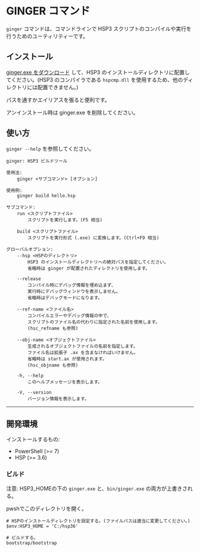 # GINGER コマンド

`ginger` コマンドは、コマンドラインで HSP3 スクリプトのコンパイルや実行を行うためのユーティリティーです。

## インストール

[ginger.exe をダウンロード](https://github.com/vain0x/hsp3-ginger/raw/main/hsp3-ginger/bin/ginger.exe) して、HSP3 のインストールディレクトリに配置してください。(HSP3 のコンパイラである `hspcmp.dll` を使用するため、他のディレクトリには配置できません。)

パスを通すかエイリアスを張ると便利です。

アンインストール時は ginger.exe を削除してください。

## 使い方

`ginger --help` を参照してください。

```
ginger: HSP3 ビルドツール

使用法:
    ginger <サブコマンド> [オプション]

使用例:
    ginger build hello.hsp

サブコマンド:
    run <スクリプトファイル>
        スクリプトを実行します。(F5 相当)

    build <スクリプトファイル>
        スクリプトを実行形式 (.exe) に変換します。(Ctrl+F9 相当)

グローバルオプション:
    --hsp <HSPのディレクトリ>
        HSP3 のインストールディレクトリへの絶対パスを指定してください。
        省略時は ginger が配置されたディレクトリを使用します。

    --release
        コンパイル時にデバッグ情報を埋め込まず、
        実行時にデバッグウィンドウを表示しません。
        省略時はデバッグモードになります。

    --ref-name <ファイル名>
        コンパイルエラーやデバッグ情報の中で、
        スクリプトのファイル名の代わりに指定された名前を使用します。
        (hsc_refname も参照)

    --obj-name <オブジェクトファイル>
        生成されるオブジェクトファイルの名前を指定します。
        ファイル名は拡張子 .ax を含まなければいけません。
        省略時は start.ax が使用されます。
        (hsc_objname も参照)

    -h, --help
        このヘルプメッセージを表示します。

    -V, --version
        バージョン情報を表示します。
```

----

## 開発環境

インストールするもの:

- PowerShell (>= 7)
- HSP (>= 3.6)

### ビルド

注意: HSP3_HOMEの下の `ginger.exe` と、`bin/ginger.exe` の両方が上書きされる。

pwshでこのディレクトリを開く。

```pwsh
# HSPのインストールディレクトリを設定する。(ファイルパスは適当に変更してください。)
$env:HSP3_HOME = 'C:/hsp36'

# ビルドする。
bootstrap/bootstrap
```
